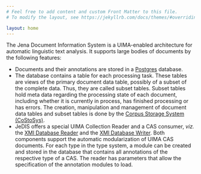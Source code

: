 ```yaml
---
# Feel free to add content and custom Front Matter to this file.
# To modify the layout, see https://jekyllrb.com/docs/themes/#overriding-theme-defaults

layout: home
---
```


The Jena Document Information System is a UIMA-enabled architecture for automatic
linguistic text analysis. It supports large bodies of documents by the following features:
* Documents and their annotations are stored in a [Postgres](https://www.postgresql.org/) database.
* The database contains a table for each processing task. These tables are views of the primary document data table, possibly of a subset of the complete data. Thus, they are called subset tables. Subset tables hold meta data regarding the processing state of each document, including whether it is currently in process, has finished processing or has errors. The creation, manipulation and management of document data tables and subset tables is done by the [Corpus Storage System (CoStoSys)](https://github.com/JULIELab/costosys).
* JeDIS offers a special UIMA Collection Reader and a CAS consumer, *viz.* the [XMI Database Reader](https://github.com/JULIELab/jcore-base/tree/2.3.0-SNAPSHOT/jcore-xmi-db-reader) and the [XMI Database Writer](https://github.com/JULIELab/jcore-base/tree/2.3.0-SNAPSHOT/jcore-xmi-db-writer). Both components support the automatic modularization of UIMA CAS documents. For each type in the type system, a module can be created and stored in the database that contains all annotations of the respective type of a CAS. The reader has parameters that allow the specification of the annotation modules to load.

